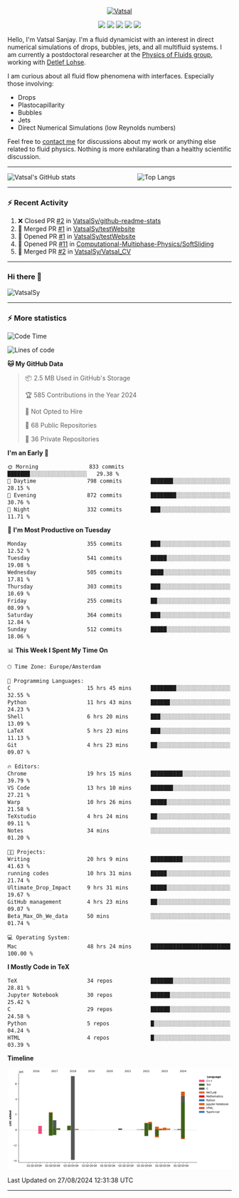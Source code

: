 <center>

[<img alt="Vatsal" width="200px" src="https://www.dropbox.com/s/dxyybgtblo8er6h/Logo_Vatsal_Vector.png?raw=1">](https://www.vatsalsanjay.com)

[<img src="https://img.shields.io/badge/googlescholar-4285F4?&style=for-the-badge&logo=googlescholar&logoColor=white">](https://scholar.google.com/citations?hl=en&user=67aQviYAAAAJ)
[<img src="https://img.shields.io/static/v1.svg?&style=for-the-badge&logo=ResearchGate&label=&message=ResearchGate&logoColor=white&color=green">](https://www.researchgate.net/profile/Vatsal-Sanjay-2)
[<img src="https://img.shields.io/badge/twitter-1DA1F2?&style=for-the-badge&logo=twitter&logoColor=white">](https://twitter.com/VatsalSanjay)
[<img src="https://img.shields.io/badge/linkedin-0A66C2?&style=for-the-badge&logo=linkedin">](https://www.linkedin.com/in/vatsalsanjay/)
[<img src="https://img.shields.io/badge/orcid-A6CE39?&style=for-the-badge&logo=orcid&logoColor=white">](https://orcid.org/0000-0002-4293-6099)

</center>

Hello, I'm Vatsal Sanjay. I'm a fluid dynamicist with an interest in direct numerical simulations of drops, bubbles, jets, and all multifluid systems. I am currently a postdoctoral researcher at the [Physics of Fluids group](https://pof.tnw.utwente.nl), working with [Detlef Lohse](https://en.wikipedia.org/wiki/Detlef_Lohse). 

I am curious about all fluid flow phenomena with interfaces. Especially those involving:

- Drops
- Plastocapillarity
- Bubbles
- Jets
- Direct Numerical Simulations (low Reynolds numbers)

Feel free to [contact me](mailto:contact@vatsalsanjay.com) for discussions about my work or anything else related to fluid physics. Nothing is more exhilarating than a healthy scientific discussion.

<!-- ![Vatsal's GitHub stats](https://github-readme-stats-xi-wine-74.vercel.app/api?username=VatsalSy&show_icons=true&theme=vision-friendly-dark)

![Top Langs](https://github-readme-stats-xi-wine-74.vercel.app/api/top-langs/?username=VatsalSy&layout=compact&theme=vision-friendly-dark) -->

---
<div style="display: flex; justify-content: space-between;">
    <img src="https://github-readme-stats-xi-wine-74.vercel.app/api?username=VatsalSy&show_icons=true&theme=vision-friendly-dark" alt="Vatsal's GitHub stats" style="width: 55%;">
    <img src="https://github-readme-stats-xi-wine-74.vercel.app/api/top-langs/?username=VatsalSy&layout=compact&theme=vision-friendly-dark" alt="Top Langs" style="width: 42%;">
</div>

---

### :zap: Recent Activity

<!--START_SECTION:activity-->
1. ❌ Closed PR [#2](https://github.com/VatsalSy/github-readme-stats/pull/2) in [VatsalSy/github-readme-stats](https://github.com/VatsalSy/github-readme-stats)
2. 🎉 Merged PR [#1](https://github.com/VatsalSy/testWebsite/pull/1) in [VatsalSy/testWebsite](https://github.com/VatsalSy/testWebsite)
3. 💪 Opened PR [#1](https://github.com/VatsalSy/testWebsite/pull/1) in [VatsalSy/testWebsite](https://github.com/VatsalSy/testWebsite)
4. 💪 Opened PR [#11](https://github.com/Computational-Multiphase-Physics/SoftSliding/pull/11) in [Computational-Multiphase-Physics/SoftSliding](https://github.com/Computational-Multiphase-Physics/SoftSliding)
5. 🎉 Merged PR [#2](https://github.com/VatsalSy/Vatsal_CV/pull/2) in [VatsalSy/Vatsal_CV](https://github.com/VatsalSy/Vatsal_CV)
<!--END_SECTION:activity-->
---

### Hi there 👋
<p align="left"> <img src="https://komarev.com/ghpvc/?username=VatsalSy&label=Profile%20views&color=orange&style=for-the-badge" alt="VatsalSy" /> </p>

---
### :zap: More statistics

<!--START_SECTION:waka-->
![Code Time](http://img.shields.io/badge/Code%20Time-235%20hrs%2044%20mins-blue)

![Lines of code](https://img.shields.io/badge/From%20Hello%20World%20I%27ve%20Written-20.3%20million%20lines%20of%20code-blue)

**🐱 My GitHub Data** 

> 📦 2.5 MB Used in GitHub's Storage 
 > 
> 🏆 585 Contributions in the Year 2024
 > 
> 🚫 Not Opted to Hire
 > 
> 📜 68 Public Repositories 
 > 
> 🔑 36 Private Repositories 
 > 
**I'm an Early 🐤** 

```text
🌞 Morning                833 commits         ███████░░░░░░░░░░░░░░░░░░   29.38 % 
🌆 Daytime                798 commits         ███████░░░░░░░░░░░░░░░░░░   28.15 % 
🌃 Evening                872 commits         ████████░░░░░░░░░░░░░░░░░   30.76 % 
🌙 Night                  332 commits         ███░░░░░░░░░░░░░░░░░░░░░░   11.71 % 
```
📅 **I'm Most Productive on Tuesday** 

```text
Monday                   355 commits         ███░░░░░░░░░░░░░░░░░░░░░░   12.52 % 
Tuesday                  541 commits         █████░░░░░░░░░░░░░░░░░░░░   19.08 % 
Wednesday                505 commits         ████░░░░░░░░░░░░░░░░░░░░░   17.81 % 
Thursday                 303 commits         ███░░░░░░░░░░░░░░░░░░░░░░   10.69 % 
Friday                   255 commits         ██░░░░░░░░░░░░░░░░░░░░░░░   08.99 % 
Saturday                 364 commits         ███░░░░░░░░░░░░░░░░░░░░░░   12.84 % 
Sunday                   512 commits         █████░░░░░░░░░░░░░░░░░░░░   18.06 % 
```


📊 **This Week I Spent My Time On** 

```text
🕑︎ Time Zone: Europe/Amsterdam

💬 Programming Languages: 
C                        15 hrs 45 mins      ████████░░░░░░░░░░░░░░░░░   32.55 % 
Python                   11 hrs 43 mins      ██████░░░░░░░░░░░░░░░░░░░   24.23 % 
Shell                    6 hrs 20 mins       ███░░░░░░░░░░░░░░░░░░░░░░   13.09 % 
LaTeX                    5 hrs 23 mins       ███░░░░░░░░░░░░░░░░░░░░░░   11.13 % 
Git                      4 hrs 23 mins       ██░░░░░░░░░░░░░░░░░░░░░░░   09.07 % 

🔥 Editors: 
Chrome                   19 hrs 15 mins      ██████████░░░░░░░░░░░░░░░   39.79 % 
VS Code                  13 hrs 10 mins      ███████░░░░░░░░░░░░░░░░░░   27.21 % 
Warp                     10 hrs 26 mins      █████░░░░░░░░░░░░░░░░░░░░   21.58 % 
TeXstudio                4 hrs 24 mins       ██░░░░░░░░░░░░░░░░░░░░░░░   09.11 % 
Notes                    34 mins             ░░░░░░░░░░░░░░░░░░░░░░░░░   01.20 % 

🐱‍💻 Projects: 
Writing                  20 hrs 9 mins       ██████████░░░░░░░░░░░░░░░   41.63 % 
running codes            10 hrs 31 mins      █████░░░░░░░░░░░░░░░░░░░░   21.74 % 
Ultimate_Drop_Impact     9 hrs 31 mins       █████░░░░░░░░░░░░░░░░░░░░   19.67 % 
GitHub management        4 hrs 23 mins       ██░░░░░░░░░░░░░░░░░░░░░░░   09.07 % 
Beta_Max_Oh_We_data      50 mins             ░░░░░░░░░░░░░░░░░░░░░░░░░   01.74 % 

💻 Operating System: 
Mac                      48 hrs 24 mins      █████████████████████████   100.00 % 
```

**I Mostly Code in TeX** 

```text
TeX                      34 repos            ███████░░░░░░░░░░░░░░░░░░   28.81 % 
Jupyter Notebook         30 repos            ██████░░░░░░░░░░░░░░░░░░░   25.42 % 
C                        29 repos            ██████░░░░░░░░░░░░░░░░░░░   24.58 % 
Python                   5 repos             █░░░░░░░░░░░░░░░░░░░░░░░░   04.24 % 
HTML                     4 repos             █░░░░░░░░░░░░░░░░░░░░░░░░   03.39 % 
```



**Timeline**

![Lines of Code chart](https://raw.githubusercontent.com/VatsalSy/VatsalSy/main/assets/bar_graph.png)


 Last Updated on 27/08/2024 12:31:38 UTC
<!--END_SECTION:waka-->
---
